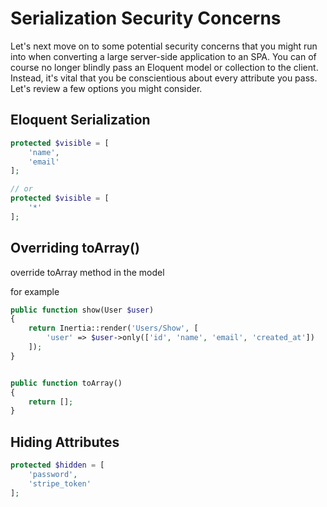 # Serialization Security Concerns

Let's next move on to some potential security concerns that you might run into when converting a large server-side application to an SPA. You can of course no longer blindly pass an Eloquent model or collection to the client. Instead, it's vital that you be conscientious about every attribute you pass. Let's review a few options you might consider.

## Eloquent Serialization

```php
protected $visible = [
    'name',
    'email'
];

// or
protected $visible = [
    '*'
];

```

## Overriding toArray()

override toArray method in the model

for example

```php
public function show(User $user)
{
    return Inertia::render('Users/Show', [
        'user' => $user->only(['id', 'name', 'email', 'created_at'])
    ]);
}


public function toArray()
{
    return [];
}
```

## Hiding Attributes

```php
protected $hidden = [
    'password',
    'stripe_token'
];
```
